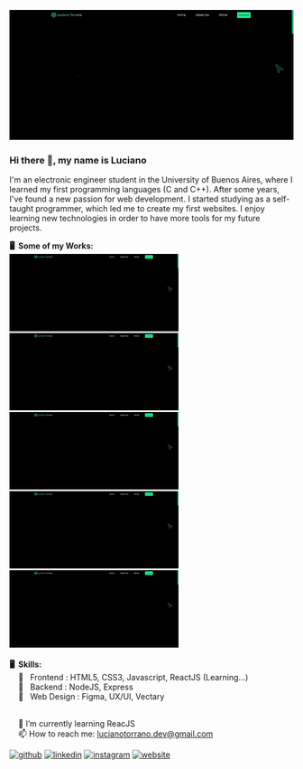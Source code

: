 ![](https://github.com/LucianoTorrano/LucianoTorrano/blob/main/portfolio.gif?raw=true)
### Hi there :mate:, my name is Luciano

I'm an electronic engineer student in the University of Buenos Aires, where I learned my first programming languages (C and C++). After some years, I've found a new passion for web development.
I started studying as a self-taught programmer, which led me to create my first websites. I enjoy learning new technologies in order to have more tools for my future projects.

<b>:desktop_computer:&nbsp;&nbsp;Some of my Works:</b><br>
<a href="https://www.lucianotorrano.com" target="blank"><img src="https://github.com/LucianoTorrano/LucianoTorrano/blob/main/portfolio.gif?raw=true" width="300px"/></a>
<a href="#" target="blank"><img src="https://github.com/LucianoTorrano/LucianoTorrano/blob/main/portfolio.gif?raw=true" width="300px"/></a>
<a href="#" target="blank"><img src="https://github.com/LucianoTorrano/LucianoTorrano/blob/main/portfolio.gif?raw=true" width="300px"/></a>
<a href="#" target="blank"><img src="https://github.com/LucianoTorrano/LucianoTorrano/blob/main/portfolio.gif?raw=true" width="300px"/></a>
<a href="#" target="blank"><img src="https://github.com/LucianoTorrano/LucianoTorrano/blob/main/portfolio.gif?raw=true" width="300px"/></a>
<br>
<br>
<b>:desktop_computer:&nbsp;&nbsp;Skills:</b><br>
&nbsp;&nbsp;&nbsp;&nbsp;:black_heart: &nbsp;&nbsp;Frontend : HTML5, CSS3, Javascript, ReactJS (Learning...) <br>
&nbsp;&nbsp;&nbsp;&nbsp;:white_heart: &nbsp;&nbsp;Backend : NodeJS, Express <br>
&nbsp;&nbsp;&nbsp;&nbsp;:black_heart: &nbsp;&nbsp;Web Design : Figma, UX/UI, Vectary <br><br>

&nbsp;&nbsp;&nbsp;&nbsp;🌱 I’m currently learning ReacJS <br>
&nbsp;&nbsp;&nbsp;&nbsp;📫 How to reach me: lucianotorrano.dev@gmail.com 


[<img src='https://cdn.jsdelivr.net/npm/simple-icons@3.0.1/icons/github.svg' alt='github' height='40'>](https://github.com/LucianoTorrano)  [<img src='https://cdn.jsdelivr.net/npm/simple-icons@3.0.1/icons/linkedin.svg' alt='linkedin' height='40'>](https://www.linkedin.com/in/lucianotorranodev/)  [<img src='https://cdn.jsdelivr.net/npm/simple-icons@3.0.1/icons/instagram.svg' alt='instagram' height='40'>](https://www.instagram.com/luchotorrano/)  [<img src='https://cdn.jsdelivr.net/npm/simple-icons@3.0.1/icons/icloud.svg' alt='website' height='40'>](https://www.lucianotorrano.com)  
